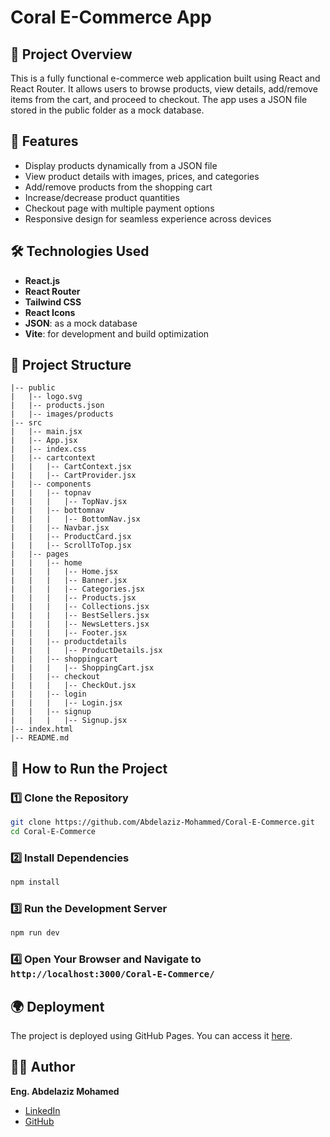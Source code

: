 # Coral E-Commerce App

## 📌 Project Overview
This is a fully functional e-commerce web application built using React and React Router.
It allows users to browse products, view details, add/remove items from the cart, and proceed to checkout.
The app uses a JSON file stored in the public folder as a mock database.

## 🚀 Features
- Display products dynamically from a JSON file
- View product details with images, prices, and categories
- Add/remove products from the shopping cart
- Increase/decrease product quantities
- Checkout page with multiple payment options
- Responsive design for seamless experience across devices

## 🛠️ Technologies Used
- **React.js**
- **React Router**
- **Tailwind CSS**
- **React Icons**
- **JSON**: as a mock database
- **Vite**: for development and build optimization

## 📁 Project Structure
```
|-- public
|   |-- logo.svg
|   |-- products.json
|   |-- images/products
|-- src
|   |-- main.jsx
|   |-- App.jsx
|   |-- index.css
|   |-- cartcontext
|   |   |-- CartContext.jsx
|   |   |-- CartProvider.jsx
|   |-- components
|   |   |-- topnav
|   |   |   |-- TopNav.jsx
|   |   |-- bottomnav
|   |   |   |-- BottomNav.jsx
|   |   |-- Navbar.jsx
|   |   |-- ProductCard.jsx
|   |   |-- ScrollToTop.jsx
|   |-- pages
|   |   |-- home
|   |   |   |-- Home.jsx
|   |   |   |-- Banner.jsx
|   |   |   |-- Categories.jsx
|   |   |   |-- Products.jsx
|   |   |   |-- Collections.jsx
|   |   |   |-- BestSellers.jsx
|   |   |   |-- NewsLetters.jsx
|   |   |   |-- Footer.jsx
|   |   |-- productdetails
|   |   |   |-- ProductDetails.jsx
|   |   |-- shoppingcart
|   |   |   |-- ShoppingCart.jsx
|   |   |-- checkout
|   |   |   |-- CheckOut.jsx
|   |   |-- login
|   |   |   |-- Login.jsx
|   |   |-- signup
|   |   |   |-- Signup.jsx
|-- index.html
|-- README.md
```

## 🛒 How to Run the Project
### 1️⃣ Clone the Repository
```sh
git clone https://github.com/Abdelaziz-Mohammed/Coral-E-Commerce.git
cd Coral-E-Commerce
```
### 2️⃣ Install Dependencies
```sh
npm install
```
### 3️⃣ Run the Development Server
```sh
npm run dev
```
### 4️⃣ Open Your Browser and Navigate to `http://localhost:3000/Coral-E-Commerce/`

## 🌍 Deployment
The project is deployed using GitHub Pages. You can access it [here](https://abdelaziz-mohammed.github.io/Coral-E-Commerce/).

## 👨‍💻 Author
**Eng. Abdelaziz Mohamed**

- [LinkedIn](https://www.linkedin.com/in/abdelaziz)
- [GitHub](https://github.com/Abdelaziz-Mohammed)
